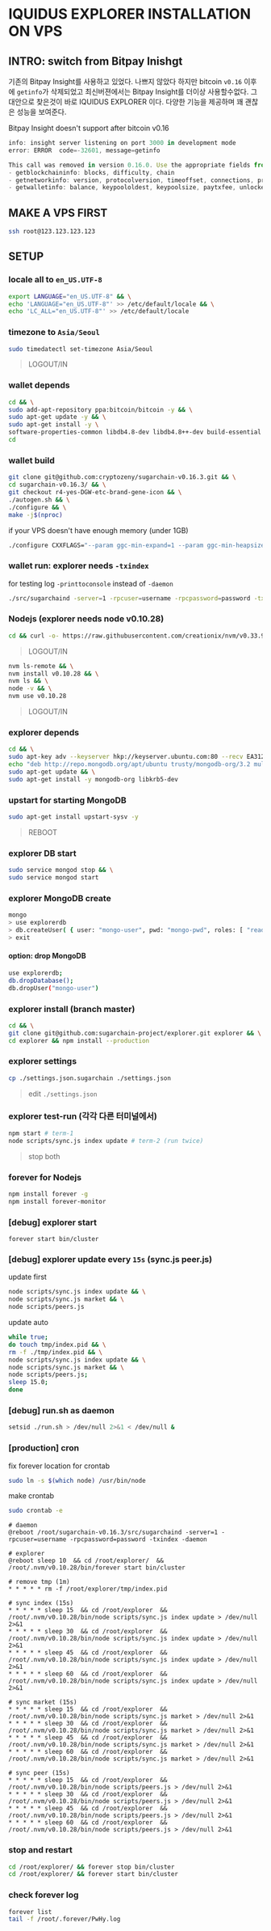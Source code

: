 # IQUIDUS EXPLORER INSTALLATION ON VPS

## INTRO: switch from Bitpay Inishgt
기존의 Bitpay Insight를 사용하고 있었다. 나쁘지 않았다 하지만 bitcoin `v0.16` 이후에 `getinfo`가 삭제되었고 최신버젼에서는 Bitpay Insight를 더이상 사용할수없다. 그 대안으로 찾은것이 바로 IQUIDUS EXPLORER 이다. 다양한 기능을 제공하며 꽤 괜찮은 성능을 보여준다.

Bitpay Insight doesn't support after bitcoin v0.16
```js
info: insight server listening on port 3000 in development mode
error: ERROR  code=-32601, message=getinfo

This call was removed in version 0.16.0. Use the appropriate fields from:
- getblockchaininfo: blocks, difficulty, chain
- getnetworkinfo: version, protocolversion, timeoffset, connections, proxy, relayfee, warnings
- getwalletinfo: balance, keypoololdest, keypoolsize, paytxfee, unlocked_until, walletversion
```

## MAKE A VPS FIRST
```bash
ssh root@123.123.123.123
```

## SETUP

### locale all to `en_US.UTF-8`
```bash
export LANGUAGE="en_US.UTF-8" && \
echo 'LANGUAGE="en_US.UTF-8"' >> /etc/default/locale && \
echo 'LC_ALL="en_US.UTF-8"' >> /etc/default/locale
```

### timezone to `Asia/Seoul`
```bash
sudo timedatectl set-timezone Asia/Seoul
```
> LOGOUT/IN

### wallet depends
```bash
cd && \
sudo add-apt-repository ppa:bitcoin/bitcoin -y && \
sudo apt-get update -y && \
sudo apt-get install -y \
software-properties-common libdb4.8-dev libdb4.8++-dev build-essential libtool autotools-dev automake pkg-config libssl-dev libevent-dev bsdmainutils libboost-all-dev libminiupnpc-dev libzmq3-dev libqt5gui5 libqt5core5a libqt5dbus5 qttools5-dev qttools5-dev-tools libprotobuf-dev protobuf-compiler libqrencode-dev && \
cd
```

### wallet build
```bash
git clone git@github.com:cryptozeny/sugarchain-v0.16.3.git && \
cd sugarchain-v0.16.3/ && \
git checkout r4-yes-DGW-etc-brand-gene-icon && \
./autogen.sh && \
./configure && \
make -j$(nproc)
```

if your VPS doesn't have enough memory (under 1GB)
```bash
./configure CXXFLAGS="--param ggc-min-expand=1 --param ggc-min-heapsize=32768"
```

### wallet run: explorer needs `-txindex` 
for testing log `-printtoconsole` instead of `-daemon`
```bash
./src/sugarchaind -server=1 -rpcuser=username -rpcpassword=password -txindex -daemon
```

### Nodejs (explorer needs node v0.10.28)
```bash
cd && curl -o- https://raw.githubusercontent.com/creationix/nvm/v0.33.9/install.sh | bash
```
> LOGOUT/IN

```bash
nvm ls-remote && \
nvm install v0.10.28 && \
nvm ls && \
node -v && \
nvm use v0.10.28
```
> LOGOUT/IN

### explorer depends
```bash
cd && \
sudo apt-key adv --keyserver hkp://keyserver.ubuntu.com:80 --recv EA312927 && \
echo "deb http://repo.mongodb.org/apt/ubuntu trusty/mongodb-org/3.2 multiverse" | sudo tee /etc/apt/sources.list.d/mongodb-org-3.2.list && \
sudo apt-get update && \
sudo apt-get install -y mongodb-org libkrb5-dev
```

### upstart for starting MongoDB
```bash
sudo apt-get install upstart-sysv -y
```
> REBOOT

### explorer DB start
```bash
sudo service mongod stop && \
sudo service mongod start

```

### explorer MongoDB create
```bash
mongo
> use explorerdb
> db.createUser( { user: "mongo-user", pwd: "mongo-pwd", roles: [ "readWrite" ] } )
> exit
```

#### option: drop MongoDB
```bash
use explorerdb;
db.dropDatabase();
db.dropUser("mongo-user")
```

### explorer install (branch master)
```bash
cd && \
git clone git@github.com:sugarchain-project/explorer.git explorer && \
cd explorer && npm install --production
```

### explorer settings
```bash
cp ./settings.json.sugarchain ./settings.json
```
> edit `./settings.json`

### explorer test-run (각각 다른 터미널에서)
```bash
npm start # term-1
node scripts/sync.js index update # term-2 (run twice)
```
> stop both

### forever for Nodejs
```bash
npm install forever -g
npm install forever-monitor
```

### [debug] explorer start
```
forever start bin/cluster
```

### [debug] explorer update every `15s` (sync.js peer.js)
update first
```bash
node scripts/sync.js index update && \
node scripts/sync.js market && \
node scripts/peers.js
```

update auto
```bash
while true; 
do touch tmp/index.pid && \
rm -f ./tmp/index.pid && \
node scripts/sync.js index update && \
node scripts/sync.js market && \
node scripts/peers.js; 
sleep 15.0; 
done
```

### [debug] run.sh as daemon
```bash
setsid ./run.sh > /dev/null 2>&1 < /dev/null &
```

### [production] cron
fix forever location for crontab
```bash
sudo ln -s $(which node) /usr/bin/node
```

make crontab
```bash
sudo crontab -e
```

```
# daemon
@reboot /root/sugarchain-v0.16.3/src/sugarchaind -server=1 -rpcuser=username -rpcpassword=password -txindex -daemon

# explorer
@reboot sleep 10  && cd /root/explorer/  && /root/.nvm/v0.10.28/bin/forever start bin/cluster

# remove tmp (1m)
* * * * * rm -f /root/explorer/tmp/index.pid

# sync index (15s)
* * * * * sleep 15  && cd /root/explorer  && /root/.nvm/v0.10.28/bin/node scripts/sync.js index update > /dev/null 2>&1
* * * * * sleep 30  && cd /root/explorer  && /root/.nvm/v0.10.28/bin/node scripts/sync.js index update > /dev/null 2>&1
* * * * * sleep 45  && cd /root/explorer  && /root/.nvm/v0.10.28/bin/node scripts/sync.js index update > /dev/null 2>&1
* * * * * sleep 60  && cd /root/explorer  && /root/.nvm/v0.10.28/bin/node scripts/sync.js index update > /dev/null 2>&1

# sync market (15s)
* * * * * sleep 15  && cd /root/explorer  && /root/.nvm/v0.10.28/bin/node scripts/sync.js market > /dev/null 2>&1
* * * * * sleep 30  && cd /root/explorer  && /root/.nvm/v0.10.28/bin/node scripts/sync.js market > /dev/null 2>&1
* * * * * sleep 45  && cd /root/explorer  && /root/.nvm/v0.10.28/bin/node scripts/sync.js market > /dev/null 2>&1
* * * * * sleep 60  && cd /root/explorer  && /root/.nvm/v0.10.28/bin/node scripts/sync.js market > /dev/null 2>&1

# sync peer (15s)
* * * * * sleep 15  && cd /root/explorer  && /root/.nvm/v0.10.28/bin/node scripts/peers.js > /dev/null 2>&1
* * * * * sleep 30  && cd /root/explorer  && /root/.nvm/v0.10.28/bin/node scripts/peers.js > /dev/null 2>&1
* * * * * sleep 45  && cd /root/explorer  && /root/.nvm/v0.10.28/bin/node scripts/peers.js > /dev/null 2>&1
* * * * * sleep 60  && cd /root/explorer  && /root/.nvm/v0.10.28/bin/node scripts/peers.js > /dev/null 2>&1
```

### stop and restart
```bash
cd /root/explorer/ && forever stop bin/cluster
cd /root/explorer/ && forever start bin/cluster
```

### check forever log
```bash
forever list
tail -f /root/.forever/PwHy.log
```
